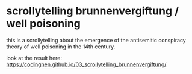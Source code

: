 # scrollytelling brunnenvergiftung / well poisoning

this is a scrollytelling about the emergence of the antisemitic conspiracy theory of well poisoning in the 14th century.

look at the result here:
https://codinghen.github.io/03_scrollytelling_brunnenvergiftung/
